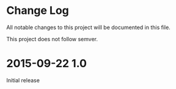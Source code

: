 # Change Log
All notable changes to this project will be documented in this file.

This project does not follow semver.

# 2015-09-22 1.0

Initial release
